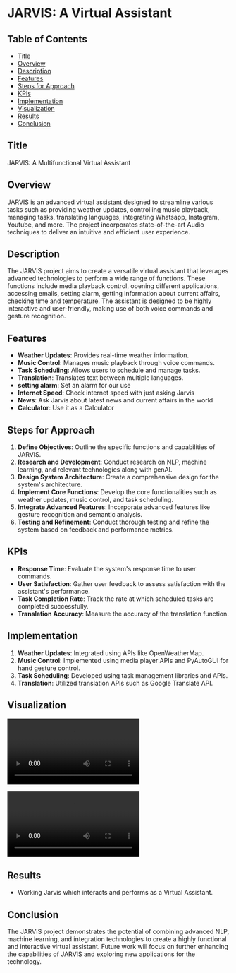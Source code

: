 # JARVIS: A Virtual Assistant

## Table of Contents
- [Title](#title)
- [Overview](#overview)
- [Description](#description)
- [Features](#features)
- [Steps for Approach](#steps-for-approach)
- [KPIs](#kpis)
- [Implementation](#implementation)
- [Visualization](#visualization)
- [Results](#results)
- [Conclusion](#conclusion)

## Title
JARVIS: A Multifunctional Virtual Assistant

## Overview
JARVIS is an advanced virtual assistant designed to streamline various tasks such as providing weather updates, controlling music playback, managing tasks, translating languages, integrating Whatsapp, Instagram, Youtube, and more. The project incorporates state-of-the-art Audio techniques to deliver an intuitive and efficient user experience.

## Description
The JARVIS project aims to create a versatile virtual assistant that leverages advanced technologies to perform a wide range of functions. These functions include media playback control, opening different applications, accessing emails, setting alarm, getting information about current affairs, checking time and temperature. The assistant is designed to be highly interactive and user-friendly, making use of both voice commands and gesture recognition.

## Features
- **Weather Updates**: Provides real-time weather information.
- **Music Control**: Manages music playback through voice commands.
- **Task Scheduling**: Allows users to schedule and manage tasks.
- **Translation**: Translates text between multiple languages.
- **setting alarm**: Set an alarm for our use
- **Internet Speed**: Check internet speed with just asking Jarvis
- **News**: Ask Jarvis about latest news and current affairs in the world
- **Calculator**: Use it as a Calculator

## Steps for Approach
1. **Define Objectives**: Outline the specific functions and capabilities of JARVIS.
2. **Research and Development**: Conduct research on NLP, machine learning, and relevant technologies along with genAI.
3. **Design System Architecture**: Create a comprehensive design for the system's architecture.
4. **Implement Core Functions**: Develop the core functionalities such as weather updates, music control, and task scheduling.
5. **Integrate Advanced Features**: Incorporate advanced features like gesture recognition and semantic analysis.
6. **Testing and Refinement**: Conduct thorough testing and refine the system based on feedback and performance metrics.

## KPIs
- **Response Time**: Evaluate the system's response time to user commands.
- **User Satisfaction**: Gather user feedback to assess satisfaction with the assistant's performance.
- **Task Completion Rate**: Track the rate at which scheduled tasks are completed successfully.
- **Translation Accuracy**: Measure the accuracy of the translation function.

## Implementation
1. **Weather Updates**: Integrated using APIs like OpenWeatherMap.
2. **Music Control**: Implemented using media player APIs and PyAutoGUI for hand gesture control.
3. **Task Scheduling**: Developed using task management libraries and APIs.
4. **Translation**: Utilized translation APIs such as Google Translate API.


## Visualization
![JARVIS Video](https://github.com/jainam0037/JARVIS--Python-project/blob/main/Video.mp4)

![JARVIS Video](https://github.com/jainam0037/JARVIS--Python-project/blob/main/Video%20(1)%20(1).mp4)

## Results
- Working Jarvis which interacts and performs as a Virtual Assistant.

## Conclusion
The JARVIS project demonstrates the potential of combining advanced NLP, machine learning, and integration technologies to create a highly functional and interactive virtual assistant. Future work will focus on further enhancing the capabilities of JARVIS and exploring new applications for the technology.

